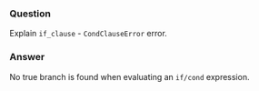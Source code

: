 ### Question
Explain `if_clause` - `CondClauseError` error.


### Answer
No true branch is found when evaluating an `if/cond` expression.


